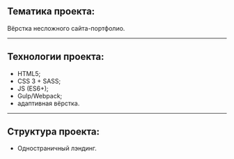 ## Тематика проекта:
Вёрстка несложного сайта-портфолио.
___
## Технологии проекта:
+ HTML5;
+ CSS 3 + SASS;
+ JS (ES6+);
+ Gulp/Webpack;
+ адаптивная вёрстка.
___
## Структура проекта:
- Одностраничный лэндинг.